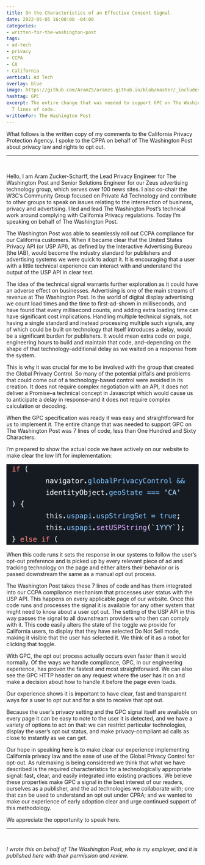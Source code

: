 ```yaml
---
title: On the Characteristics of an Effective Consent Signal
date: 2022-05-05 16:00:00 -04:00
categories:
- written-for-the-washington-post
tags:
- ad-tech
- privacy
- CCPA
- CA
- California
vertical: Ad Tech
overlay: blue
image: https://github.com/AramZS/aramzs.github.io/blob/master/_includes/GPC-Compliance-Code.png?raw=true
hashtag: GPC
excerpt: The entire change that was needed to support GPC on The Washington Post was
  7 lines of code.
writtenFor: The Washington Post
---
```


What follows is the written copy of my comments to the California Privacy Protection Agency. I spoke to the CPPA on behalf of The Washington Post about privacy law and rights to opt out.

<hr />
<br />

Hello, I am Aram Zucker-Scharff, the Lead Privacy Engineer for The Washington Post and Senior Solutions Engineer for our Zeus advertising technology group, which serves over 100 news sites. I also co-chair the W3C’s Community Group focused on Private Ad Technology and contribute to other groups to speak on issues relating to the intersection of business, privacy and advertising. I led and lead The Washington Post’s technical work around complying with California Privacy regulations. Today I’m speaking on behalf of The Washington Post. 

The Washington Post was able to seamlessly roll out CCPA compliance for our California customers. When it became clear that the United States Privacy API (or USP API), as defined by the Interactive Advertising Bureau (the IAB), would become the industry standard for publishers and advertising systems we were quick to adopt it. It is encouraging that a user with a little technical experience can interact with and understand the output of the USP API in clear text. 

The idea of the technical signal warrants further exploration as it could have an adverse effect on businesses. Advertising is one of the main streams of revenue at The Washington Post. In the world of digital display advertising we count load times and the time to first-ad-shown in milliseconds, and have found that every millisecond counts, and adding extra loading time can have significant cost implications. Handling multiple technical signals, not having a single standard and instead processing multiple such signals, any of which could be built on technology that itself introduces a delay, would be a significant burden for publishers. It would mean extra code on page, engineering hours to build and maintain that code, and–depending on the shape of that technology–additional delay as we waited on a response from the system. 

This is why it was crucial for me to be involved with the group that created the Global Privacy Control. So many of the potential pitfalls and problems that could come out of a technology-based control were avoided in its creation. It does not require complex negotiation with an API, it does not deliver a Promise–a technical concept in Javascript which would cause us to anticipate a delay in response–and it does not require complex calculation or decoding. 

When the GPC specification was ready it was easy and straightforward for us to implement it.  The entire change that was needed to support GPC on The Washington Post was 7 lines of code, less than One Hundred and Sixty Characters.

I’m prepared to show the actual code we have actively on our website to make clear the low lift for implementation:

![7 lines of code to get GPC implemented](https://github.com/AramZS/aramzs.github.io/blob/master/_includes/GPC-Compliance-Code.png?raw=true)

When this code runs it sets the response in our systems to follow the user’s opt-out preference and is picked up by every relevant piece of ad and tracking technology on the page and either alters their behavior or is passed downstream the same as a manual opt out process. 

The Washington Post takes these 7 lines of code and has them integrated into our CCPA compliance mechanism that processes user status with the USP API. This happens on every applicable page of our website. Once this code runs and processes the signal it is available for any other system that might need to know about a user opt out. The setting of the USP API in this way passes the signal to all downstream providers who then can comply with it. This code easily alters the state of the toggle we provide for California users, to display that they have selected Do Not Sell mode, making it visible that the user has selected it. We think of it as a robot for clicking that toggle. 

With GPC, the opt out process actually occurs even faster than it would normally.  Of the ways we handle compliance, GPC, in our engineering experience, has proven the fastest and most straightforward. We can also see the GPC HTTP header on any request where the user has it on and make a decision about how to handle it before the page even loads. 

Our experience shows it is important to have clear, fast and transparent ways for a user to opt out and for a site to receive that opt out. 

Because the user’s privacy setting and the GPC signal itself are available on every page it can be easy to note to the user it is detected, and we have a variety of options to act on that: we can restrict particular technologies, display the user’s opt out status, and make privacy-compliant ad calls as close to instantly as we can get.

Our hope in speaking here is to make clear our experience implementing California privacy law and the ease of use of the Global Privacy Control for opt-out. As rulemaking is being considered we think that what we have described is the required characteristics for a technologically appropriate signal: fast, clear, and easily integrated into existing practices. We believe these properties make GPC a signal in the best interest of our readers, ourselves as a publisher, and the ad technologies we collaborate with; one that can be used to understand an opt out under CPRA; and we wanted to make our experience of early adoption clear and urge continued support of this methodology. 

We appreciate the opportunity to speak here. 

<hr />
<br />

_I wrote this on behalf of The Washington Post, who is my employer, and it is published here with their permission and review._


